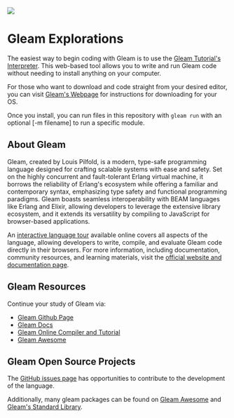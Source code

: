 <img src="https://raw.githubusercontent.com/rtoal/polyglot/master/docs/resources/gleam-logo-full.png">

# Gleam Explorations

The easiest way to begin coding with Gleam is to use the [Gleam Tutorial's Interpreter](https://tour.gleam.run/). This web-based tool allows you to write and run Gleam code without needing to install anything on your computer.

For those who want to download and code straight from your desired editor, you can visit [Gleam's Webpage](https://gleam.run/getting-started/installing/#installing-gleam) for instructions for downloading for your OS.

Once you install, you can run files in this repository with `gleam run` with an optional [-m filename] to run a specific module.

## About Gleam

⁤Gleam, created by Louis Pilfold, is a modern, type-safe programming language designed for crafting scalable systems with ease and safety. ⁤⁤Set on the highly concurrent and fault-tolerant Erlang virtual machine, it borrows the reliability of Erlang's ecosystem while offering a familiar and contemporary syntax, emphasizing type safety and functional programming paradigms. ⁤⁤Gleam boasts seamless interoperability with BEAM languages like Erlang and Elixir, allowing developers to leverage the extensive library ecosystem, and it extends its versatility by compiling to JavaScript for browser-based applications.

⁤An [interactive language tour](https://tour.gleam.run/) available online covers all aspects of the language, allowing developers to write, compile, and evaluate Gleam code directly in their browsers. ⁤⁤For more information, including documentation, community resources, and learning materials, visit the [official website and documentation page](https://gleam.run/).

## Gleam Resources

Continue your study of Gleam via:

- [Gleam Github Page](https://github.com/gleam-lang/gleam)
- [Gleam Docs](https://gleam.run/documentation/)
- [Gleam Online Compiler and Tutorial](https://tour.gleam.run/)
- [Gleam Awesome](https://github.com/gleam-lang/awesome-gleam)

## Gleam Open Source Projects

The [GitHub issues page](https://github.com/gleam-lang/gleam/issues) has opportunities to contribute to the development of the language.

Additionally, many gleam packages can be found on [Gleam Awesome](https://github.com/gleam-lang/awesome-gleam) and [Gleam's Standard Library](https://github.com/gleam-lang/stdlib).
